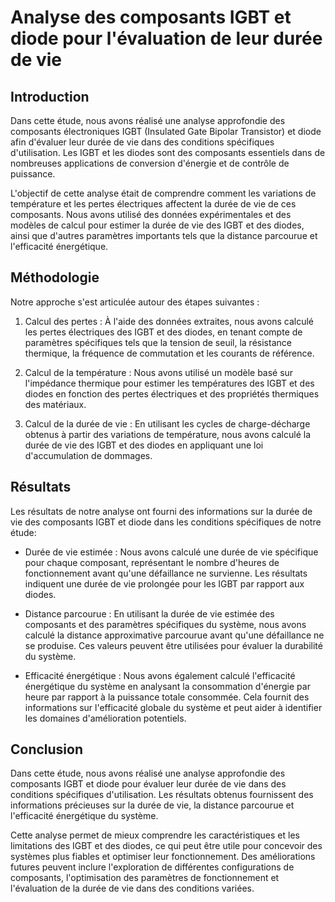 # Analyse des composants IGBT et diode pour l'évaluation de leur durée de vie

## Introduction
Dans cette étude, nous avons réalisé une analyse approfondie des composants électroniques IGBT (Insulated Gate Bipolar Transistor) et diode afin d'évaluer leur durée de vie dans des conditions spécifiques d'utilisation. Les IGBT et les diodes sont des composants essentiels dans de nombreuses applications de conversion d'énergie et de contrôle de puissance.

L'objectif de cette analyse était de comprendre comment les variations de température et les pertes électriques affectent la durée de vie de ces composants. Nous avons utilisé des données expérimentales et des modèles de calcul pour estimer la durée de vie des IGBT et des diodes, ainsi que d'autres paramètres importants tels que la distance parcourue et l'efficacité énergétique.

## Méthodologie
Notre approche s'est articulée autour des étapes suivantes :

1. Calcul des pertes : À l'aide des données extraites, nous avons calculé les pertes électriques des IGBT et des diodes, en tenant compte de paramètres spécifiques tels que la tension de seuil, la résistance thermique, la fréquence de commutation et les courants de référence.

2. Calcul de la température : Nous avons utilisé un modèle basé sur l'impédance thermique pour estimer les températures des IGBT et des diodes en fonction des pertes électriques et des propriétés thermiques des matériaux.

3. Calcul de la durée de vie : En utilisant les cycles de charge-décharge obtenus à partir des variations de température, nous avons calculé la durée de vie des IGBT et des diodes en appliquant une loi d'accumulation de dommages.

## Résultats
Les résultats de notre analyse ont fourni des informations sur la durée de vie des composants IGBT et diode dans les conditions spécifiques de notre étude:

- Durée de vie estimée : Nous avons calculé une durée de vie spécifique pour chaque composant, représentant le nombre d'heures de fonctionnement avant qu'une défaillance ne survienne. Les résultats indiquent une durée de vie prolongée pour les IGBT par rapport aux diodes.

- Distance parcourue : En utilisant la durée de vie estimée des composants et des paramètres spécifiques du système, nous avons calculé la distance approximative parcourue avant qu'une défaillance ne se produise. Ces valeurs peuvent être utilisées pour évaluer la durabilité du système.

- Efficacité énergétique : Nous avons également calculé l'efficacité énergétique du système en analysant la consommation d'énergie par heure par rapport à la puissance totale consommée. Cela fournit des informations sur l'efficacité globale du système et peut aider à identifier les domaines d'amélioration potentiels.

## Conclusion
Dans cette étude, nous avons réalisé une analyse approfondie des composants IGBT et diode pour évaluer leur durée de vie dans des conditions spécifiques d'utilisation. Les résultats obtenus fournissent des informations précieuses sur la durée de vie, la distance parcourue et l'efficacité énergétique du système.

Cette analyse permet de mieux comprendre les caractéristiques et les limitations des IGBT et des diodes, ce qui peut être utile pour concevoir des systèmes plus fiables et optimiser leur fonctionnement. Des améliorations futures peuvent inclure l'exploration de différentes configurations de composants, l'optimisation des paramètres de fonctionnement et l'évaluation de la durée de vie dans des conditions variées.
